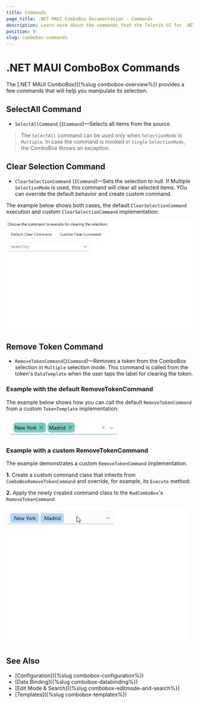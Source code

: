 ```yaml
---
title: Commands
page_title: .NET MAUI ComboBox Documentation - Commands
description: Learn more about the commands that the Telerik UI for .NET MAUI ComboBox control exposes.
position: 9
slug: combobox-commands
---
```


# .NET MAUI ComboBox Commands

The [.NET MAUI ComboBox]({%slug combobox-overview%}) provides a few commands that will help you manipulate its selection.

## SelectAll Command

- `SelectAllCommand` (`ICommand`)&mdash;Selects all items from the source.

> The `SelectAll` command can be used only when `SelectionMode` is `Multiple`. In case the command is invoked in `Single` `SelectionMode`, the ComboBox throws an exception.

## Clear Selection Command

- `ClearSelectionCommand` (`ICommand`)&mdash;Sets the selection to null. If Multiple `SelectionMode` is used, this command will clear all selected items. YOu can override the default behavior and create custom command.

The example below shows both cases, the default `ClearSelectionCommand` execution and custom `ClearSelectionCommand` implementation:

<snippet id='combobox-commands'/>

<snippet id='combobox-commands-csharp'/>

![ComboBox ClearSelectionCommand](images/combobox-commands.gif)

## Remove Token Command

- `RemoveTokenCommand`(`ICommand`)&mdash;Removes a token from the ComboBox selection in `Multiple` selection mode. This command is called from the token's `DataTemplate` when the user taps the label for clearing the token.

### Example with the default RemoveTokenCommand

The example below shows how you can call the default `RemoveTokenCommand` from a custom `TokenTemplate` implementation:

<snippet id='combobox-default-removetoken' />

![Telerik .NET MAUI ComboBox default RemoveTokenCommand](images/combobox-removetokencommand-template.png)

### Example with a custom RemoveTokenCommand

The example demonstrates a custom `RemoveTokenCommand` implementation.

**1.** Create a custom command class that inherits from `ComboBoxRemoveTokenCommand` and override, for example, its `Execute` method:

<snippet id='combobox-custom-removetokencommand' />

**2.** Apply the newly created command class to the `RadComboBox`'s `RemoveTokenCommand`:

<snippet id='combobox-custom-removetoken' />

![Telerik .NET MAUI ComboBox custom RemoveTokenCommand](images/combobox-removetoken.gif)

## See Also

- [Configuration]({%slug combobox-configuration%})
- [Data Binding]({%slug combobox-databinding%})
- [Edit Mode & Search]({%slug combobox-editmode-and-search%}) 
- [Templates]({%slug combobox-templates%})
